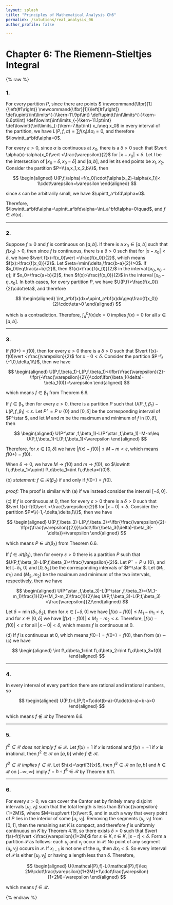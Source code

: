 ```yaml
---
layout: splash
title: "Principles of Mathematical Analysis Ch6"
permalink: /solutions/real_analysis_06
author_profile: false

---
```


# Chapter 6: The Riemenn-Stieltjes Integral

{% raw %}

### 1.

For every partition $P$, since there are points $
\newcommand{\lfpr}[1]{\left(#1\right)}
\newcommand{\lfbr}[1]{\left[#1\right]}
\def\upint{\int\limits^{-}\kern-11.9pt\int}
\def\upintt{\int\limits^{-}\kern-8.6pt\int}
\def\lowint{\int\limits_{-}\kern-11.1pt\int}
\def\lowintt{\int\limits_{-}\kern-7.8pt\int}
x_i\neq x_0$ in every interval of the partition, we have $L(P,f,\alpha)=\sum f(x_i)\Delta\alpha_i=0$, and therefore $\lowintt_a^bfd\alpha=0$.

For every $\varepsilon>0$, since $\alpha$ is continuous at $x_0$, there is a $\delta>0$ such that $\vert \alpha(x)-\alpha(x_0)\vert <\frac{\varepsilon}{2}$ for $\vert x-x_0\vert <\delta$. Let $I$ be the intersection of $[x_0-\delta,x_0-\delta]$ and $[a,b]$, and let its end points be $x_1,x_2$. Consider the partition $P=\\{a,x_1,x_2,b\\}$, then 

$$
\begin{aligned} 
U(P,f,\alpha)=f(x_0)\cdot[\alpha(x_2)-\alpha(x_1)]< 1\cdot\varepsilon=\varepsilon
\end{aligned}
$$

since $\varepsilon$ can be arbitrarily small, we have $\upintt_a^bfd\alpha=0$.

Therefore, $\lowintt_a^bfd\alpha=\upintt_a^bfd\alpha=\int_a^bfd\alpha=0\quad$, and $f\in \mathscr R(\alpha)$.

-----

### 2.

Suppose $f\geq0$ and $f$ is continuous on $[a,b]$. If there is a $x_0\in[a,b]$ such that $f(x_0)>0$, then since $f$ is continuous, there is a $\delta>0$ such that for $\vert x-x_0\vert <\delta$, we have $\vert f(x)-f(x_0)\vert <\frac{f(x_0)}{2}$, which means $f(x)>\frac{f(x_0)}{2}$. Let $\eta=\min(\delta,\frac{b-a}{2})>0$. If $x_0\leq\frac{a+b}{2}$, then $f(x)>\frac{f(x_0)}{2}$ in the interval $[x_0,x_0+\eta]$; if $x_0>\frac{a+b}{2}$, then $f(x)>\frac{f(x_0)}{2}$ in the interval $[x_0-\eta,x_0]$. In both cases, for every partition $P$, we have $U(P,f)>\frac{f(x_0)}{2}\cdot\eta$, and therefore

$$
\begin{aligned} 
\int_a^bf(x)dx=\upint_a^bf(x)dx\geq\frac{f(x_0)}{2}\cdot\eta>0
\end{aligned}
$$

which is a contradiction. Therefore, $\int_a^bf(x)dx=0$ implies $f(x)=0$ for all $x\in[a,b]$.

-----

### 3.

If $f(0+)=f(0)$, then for every $\varepsilon>0$ there is a $\delta>0$ such that $\vert f(x)-f(0)\vert <\frac{\varepsilon}{2}$ for $x-0<\delta$. Consider the partition $P=\\{-1,0,\delta,1\\}$, then we have

$$
\begin{aligned} 
U(P,f,\beta_1)-L(P,f,\beta_1)<\lfbr{\frac{\varepsilon}{2}-\lfpr{-\frac{\varepsilon}{2}}}\cdot\lfbr{\beta_1(\delta)-\beta_1(0)}=\varepsilon
\end{aligned}
$$

which means $f\in\mathscr{\beta}_1$ from Theorem 6.6.

If $f\in\mathscr{\beta}_1$, then for every $\varepsilon>0$, there is a partition $P$ such that $U(P,f,\beta_1)-L(P,f,\beta_1)<\varepsilon$. Let $P^\star =P\cup\{0\}$ and $[0,\delta]$ be the corresponding interval of $P^\star $, and let $M$ and $m$ be the maximum and minimum of $f$ in $[0,\delta]$, then 

$$
\begin{aligned} 
U(P^\star ,f,\beta_1)-L(P^\star ,f,\beta_1)=M-m\leq U(P,f,\beta_1)-L(P,f,\beta_1)<\varepsilon
\end{aligned}
$$

Therefore, for $x\in[0,\delta]$ we have $\vert f(x)-f(0)\vert \leq M-m<\varepsilon$, which means $f(0+)=f(0)$.

When $\delta\to0$, we have $M\to f(0)$ and $m\to f(0)$, so $\lowintt f\,d\beta_1=\upintt f\,d\beta_1=\int f\,d\beta=f(0)$.


(b) _statement:_ $f\in\mathscr{R}(\beta_2)$ if and only if $f(0-)=f(0)$.

_proof:_ The proof is similar with (a) if we instead consider the interval $[-\delta,0]$.


(c) If $f$ is continuous at $0$, then for every $\varepsilon>0$ there is a $\delta>0$ such that $\vert f(x)-f(0)\vert <\frac{\varepsilon}{2}$ for $\vert x-0\vert <\delta$. Consider the partition $P=\\{-1,-\delta,\delta,1\\}$, then we have

$$
\begin{aligned} 
U(P,f,\beta_3)-L(P,f,\beta_3)<\lfbr{\frac{\varepsilon}{2}-\lfpr{\frac{\varepsilon}{2}}}\cdot\lfbr{\beta_3(\delta)-\beta_3(-\delta)}=\varepsilon
\end{aligned}
$$

which means $P\in\mathscr{R}(\beta_3)$ from Theorem 6.6.

If $f\in\mathscr{R}(\beta_3)$, then for every $\varepsilon>0$ there is a partition $P$ such that $U(P,f,\beta_3)-L(P,f,\beta_3)<\frac{\varepsilon}{2}$. Let $P^\star =P\cup\{0\}$, and let $[-\delta_1,0]$ and $[0,\delta_2]$ be the corresponding intervals of $P^\star $. Let $(M_1,m_1)$ and $(M_2,m_2)$ be the maximum and minimum of the two intervals, respectively, then we have

$$
\begin{aligned} 
U(P^\star ,f,\beta_3)-L(P^\star ,f,\beta_3)=(M_1-m_1)\frac{1}{2}+(M_2-m_2)\frac{1}{2}\leq U(P,f,\beta_3)-L(P,f,\beta_3)
<\frac{\varepsilon}{2}\end{aligned}
$$

Let $\delta=\min(\delta_1,\delta_2)$, then for $x\in[-\delta,0]$ we have $\vert f(x)-f(0)\vert \leq M_1-m_1<\varepsilon$, and for $x\in[0,\delta]$ we have $\vert f(x)-f(0)\vert \leq M_2-m_2<\varepsilon$. Therefore, $\vert f(x)-f(0)\vert <\varepsilon$ for all $\vert x-0\vert <\delta$, which means $f$ is continuous at $0$.


(d) If $f$ is continuous at $0$, which means $f(0-)=f(0+)=f(0)$, then from (a) $\sim$ (c) we have 

$$
\begin{aligned} 
\int f\,d\beta_1=\int f\,d\beta_2=\int f\,d\beta_3=f(0)
\end{aligned}
$$

-----

### 4.

In every interval of every partition there are rational and irrational numbers, so 

$$
\begin{aligned} 
U(P,f)-L(P,f)=1\cdot(b-a)-0\cdot(b-a)=b-a>0
\end{aligned}
$$

which means $f\not\in\mathscr{R}$ by Theorem 6.6.

-----

### 5.

_$f^2\in\mathscr{R}$ does not imply $f\in\mathscr{R}$._ Let $f(x)=1$ if $x$ is rational and $f(x)=-1$ if $x$ is irrational, then $f^2\in\mathscr{R}$ on $[a,b]$ while $f\not\in\mathscr{R}$.

_$f^3\in\mathscr{R}$ implies $f\in\mathscr{R}$._ Let $h(x)=\sqrt[3]{x}$, then $f^3\in\mathscr{R}$ on $[a,b]$ and $h\in\mathscr{R}$ on $[-\infty,\infty]$ imply $f=h\circ f^3\in\mathscr{R}$ by Theorem 6.11.

-----

### 6.

For every $\varepsilon>0$, we can cover the Cantor set by finitely many disjoint intervals $[u_j,v_j]$ such that the total length is less than $\frac{\varepsilon}{1+2M}$, where $M=\sup\vert f(x)\vert $, and in such a way that every point of $P$ lies in the interior of some $[u_j,v_j]$. Removing the segments $(u_j,v_j)$ from $[0,1]$, then the remaining set $K$ is compact, and therefore $f$ is uniformly continuous on $K$ by Theorem 4.19, so there exists $\delta>0$ such that $\vert f(s)-f(t)\vert <\frac{\varepsilon}{1+2M}$ for $s\in K$, $t\in K$, $\vert s-t\vert <\delta$. Form a partition $\mathcal{P}$ as follows: each $u_j$ and $v_j$ occur in $\mathcal{P}$. No point of any segment $(u_j,v_j)$ occurs in $\mathcal{P}$. If $x_{i-1}$ is not one of the $u_j$, then $\Delta x_i<\delta$. So every interval of $\mathcal{P}$ is either $[u_j,v_j]$ or having a length less than $\delta$. Therefore,

$$
\begin{aligned} 
U(\mathcal{P},f)-L(\mathcal{P},f)\leq 2M\cdot\frac{\varepsilon}{1+2M}+1\cdot\frac{\varepsilon}{1+2M}=\varepsilon
\end{aligned}
$$

which means $f\in\mathscr{R}$.


{% endraw %}
